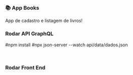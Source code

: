 ### 📚 App Books
<p>App de cadastro e listagem de livros!</p>

### Rodar API GraphQL
#npm install
#npx json-server --watch api/data/dados.json

<br />

### Rodar Front End